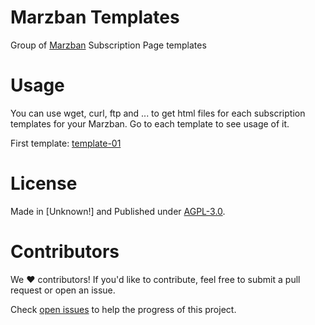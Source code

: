 # Marzban Templates
Group of [Marzban](https://github.com/Gozargah/Marzban) Subscription Page templates

# Usage

You can use wget, curl, ftp and ... to get html files for each subscription templates for your Marzban. Go to each template to see usage of it.

First template: [template-01](https://github.com/MuhammadAshouri/marzban-templates/tree/master/template-01)

# License

Made in [Unknown!] and Published under [AGPL-3.0](./LICENSE).

# Contributors

We ❤️ contributors! If you'd like to contribute, feel free to submit a pull request or open an issue.

Check [open issues](https://github.com/MuhammadAshouri/marzban-templates/issues) to help the progress of this project.
